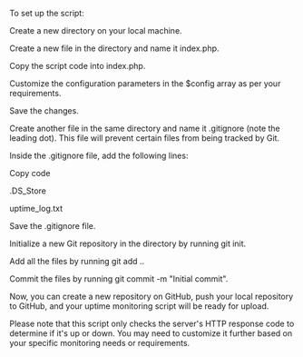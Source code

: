 To set up the script:

Create a new directory on your local machine.

Create a new file in the directory and name it index.php.

Copy the script code into index.php.

Customize the configuration parameters in the $config array as per your requirements.

Save the changes.

Create another file in the same directory and name it .gitignore (note the leading dot). This file will prevent certain files from being tracked by Git.

Inside the .gitignore file, add the following lines:

Copy code

.DS_Store

uptime_log.txt

Save the .gitignore file.

Initialize a new Git repository in the directory by running git init.

Add all the files by running git add ..

Commit the files by running git commit -m "Initial commit".

Now, you can create a new repository on GitHub, push your local repository to GitHub, and your uptime monitoring script will be ready for upload.


Please note that this script only checks the server's HTTP response code to determine if it's up or down. You may need to customize it further based on your specific monitoring needs or requirements.
